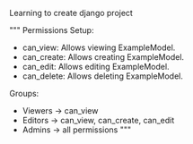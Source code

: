 Learning to create django project 

"""
Permissions Setup:
- can_view: Allows viewing ExampleModel.
- can_create: Allows creating ExampleModel.
- can_edit: Allows editing ExampleModel.
- can_delete: Allows deleting ExampleModel.

Groups:
- Viewers → can_view
- Editors → can_view, can_create, can_edit
- Admins → all permissions
"""
